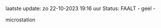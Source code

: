 laatste update: 
zo 22-10-2023 19:16   uur 
Status: FAALT - geel - 
<div class="service Y">microstation</div>